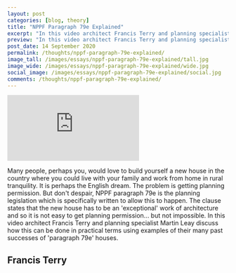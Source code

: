 ```yaml
---
layout: post
categories: [blog, theory]
title: "NPPF Paragraph 79e Explained"
excerpt: "In this video architect Francis Terry and planning specialist Martin Leay discuss how this can be done in practical terms using examples of their many past successes of  'paragraph 79e' houses."
preview: "In this video architect Francis Terry and planning specialist Martin Leay discuss how this can be done in practical terms using examples of their many past successes of  'paragraph 79e' houses."
post_date: 14 September 2020
permalink: /thoughts/nppf-paragraph-79e-explained/
image_tall: /images/essays/nppf-paragraph-79e-explained/tall.jpg
image_wide: /images/essays/nppf-paragraph-79e-explained/wide.jpg
social_image: /images/essays/nppf-paragraph-79e-explained/social.jpg
comments: /thoughts/nppf-paragraph-79e-explained/
---
```


<!--<ul class="list">

	<li class="full">
		<a class="fancybox" rel="group" href="/images/essays/nppf-paragraph-79e-explained/01.jpg">
			<img class="lazy" src="/images/essays/nppf-paragraph-79e-explained/thumbs/01.jpg" alt="{{ page.title }}" />
		</a>
	</li>

</ul>-->

<div class="videoWrapper">
	<iframe src="https://www.youtube.com/embed/QIxlxSUJ8F8" frameborder="0" allow="autoplay; encrypted-media" allowfullscreen></iframe>
</div> 

Many people, perhaps you, would love to build yourself a new house in the country where you could live with your family and work from home in rural tranquility. It is perhaps the English dream. The problem is getting planning permission. But don't despair, NPPF paragraph 79e is the planning legislation which is specifically written to allow this to happen. The clause states that the new house has to be an 'exceptional' work of architecture and so it is not easy to get planning permission... but not impossible. In this video architect Francis Terry and planning specialist Martin Leay discuss how this can be done in practical terms using examples of their many past successes of  'paragraph 79e' houses.

## Francis Terry<br/><br/>